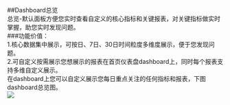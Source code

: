 ##Dashboard总览    
总览-默认面板方便您实时查看自定义的核心指标和关键报表，对关键指标做实时掌握，助您实时发现问题。  
###功能价值：  
1.核心数据集中展示，可按日、7日、30日时间粒度多维度展示，便于您发现问题。  
2.可自定义按需展示您想展示的报表在首页仪表盘dashboard上，同时每个报表支持多维自定义展示。  
在dashboard上您可以自定义展示您每日重点关注的任何指标和报表，下图dashboard总览图。  
![](http://www.shujike.com/docsimg/dashboard.jpg)
